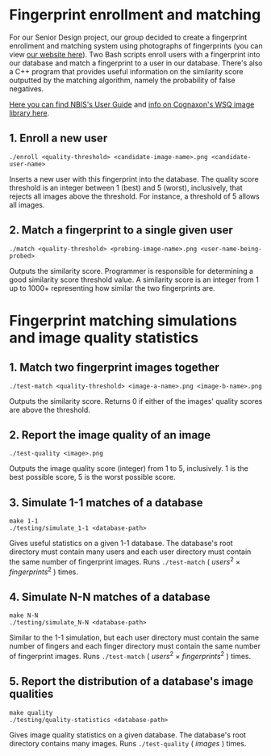 # Fingerprint enrollment and matching #

  For our Senior Design project, our group decided to create a fingerprint enrollment and matching system using photographs of fingerprints (you can view [our website here](https://sites.google.com/a/udel.edu/fingerprint/)). Two Bash scripts enroll users with a fingerprint into our database and match a fingerprint to a user in our database. There's also a C++ program that provides useful information on the similarity score outputted by the matching algorithm, namely the probability of false negatives.

  [Here you can find NBIS's User Guide](NBIS/NBIS-User-Guide.pdf) and [info on Cognaxon's WSQ image library here](http://www.cognaxon.com/index.php?page=wsqlibrary).


## 1. Enroll a new user ##

    ./enroll <quality-threshold> <candidate-image-name>.png <candidate-user-name>

  Inserts a new user with this fingerprint into the database. The quality score threshold is an integer between 1 (best) and 5 (worst), inclusively, that rejects all images above the threshold. For instance, a threshold of 5 allows all images.


## 2. Match a fingerprint to a single given user ##

    ./match <quality-threshold> <probing-image-name>.png <user-name-being-probed>

  Outputs the similarity score. Programmer is responsible for determining a good similarity score threshold value. A similarity score is an integer from 1 up to 1000+ representing how similar the two fingerprints are.



# Fingerprint matching simulations and image quality statistics #

## 1. Match two fingerprint images together ##

    ./test-match <quality-threshold> <image-a-name>.png <image-b-name>.png

  Outputs the similarity score. Returns 0 if either of the images' quality scores are above the threshold.


## 2. Report the image quality of an image ##

    ./test-quality <image>.png

  Outputs the image quality score (integer) from 1 to 5, inclusively. 1 is the best possible score, 5 is the worst possible score.


## 3. Simulate 1-1 matches of a database ##

    make 1-1
    ./testing/simulate_1-1 <database-path>

  Gives useful statistics on a given 1-1 database. The database's root directory must contain many users and each user directory must contain the same number of fingerprint images. Runs `./test-match` ( _users_<sup>2</sup> &times; _fingerprints_<sup>2</sup> ) times.


## 4. Simulate N-N matches of a database ##

    make N-N
    ./testing/simulate_N-N <database-path>

  Similar to the 1-1 simulation, but each user directory must contain the same number of fingers and each finger directory must contain the same number of fingerprint images. Runs `./test-match` ( _users_<sup>2</sup> &times; _fingerprints_<sup>2</sup> ) times.


## 5. Report the distribution of a database's image qualities ##

    make quality
    ./testing/quality-statistics <database-path>

  Gives image quality statistics on a given database. The database's root directory contains many images. Runs `./test-quality` ( _images_ ) times.
